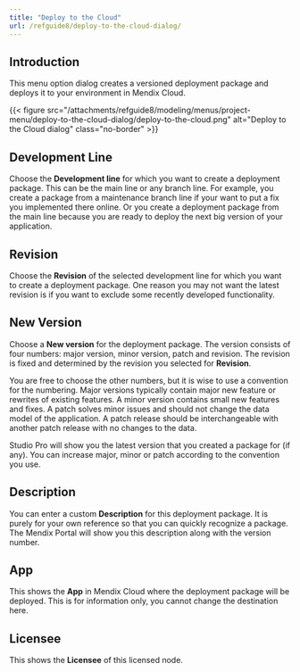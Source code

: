 ```yaml
---
title: "Deploy to the Cloud"
url: /refguide8/deploy-to-the-cloud-dialog/
---
```


## Introduction

This menu option dialog creates a versioned deployment package and deploys it to your environment in Mendix Cloud.

{{< figure src="/attachments/refguide8/modeling/menus/project-menu/deploy-to-the-cloud-dialog/deploy-to-the-cloud.png" alt="Deploy to the Cloud dialog" class="no-border" >}}

## Development Line

Choose the **Development line** for which you want to create a deployment package. This can be the main line or any branch line. For example, you create a package from a maintenance branch line if your want to put a fix you implemented there online. Or you create a deployment package from the main line because you are ready to deploy the next big version of your application.

## Revision

Choose the **Revision** of the selected development line for which you want to create a deployment package. One reason you may not want the latest revision is if you want to exclude some recently developed functionality.

## New Version

Choose a **New version** for the deployment package. The version consists of four numbers: major version, minor version, patch and revision. The revision is fixed and determined by the revision you selected for **Revision**.

You are free to choose the other numbers, but it is wise to use a convention for the numbering. Major versions typically contain major new feature or rewrites of existing features. A minor version contains small new features and fixes. A patch solves minor issues and should not change the data model of the application. A patch release should be interchangeable with another patch release with no changes to the data.

Studio Pro will show you the latest version that you created a package for (if any). You can increase major, minor or patch according to the convention you use.

## Description

You can enter a custom **Description** for this deployment package. It is purely for your own reference so that you can quickly recognize a package. The Mendix Portal will show you this description along with the version number.

## App

This shows the **App** in Mendix Cloud where the deployment package will be deployed. This is for information only, you cannot change the destination here.

## Licensee

This shows the **Licensee** of this licensed node.
